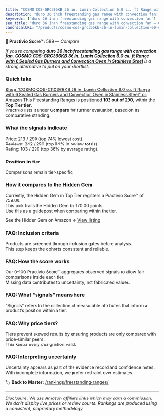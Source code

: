 ```yaml
---
title: "COSMO COS-GRC366KB 36 in. Lumin Collection 6.0 cu. ft Range with 6 Sealed Gas Burners and Convection Oven in Stainless Steel"
description: "duro 36 inch freestanding gas range with convection fan: Data-driven ranking using the Practivio Score™. Positioned by quality, value, demand, findability, mom…"
keywords: ["duro 36 inch freestanding gas range with convection fan"]
seo_title: "duro 36 inch freestanding gas range with convection fan — Compare (2025)"
canonicalURL: "/products/cosmo-cos-grc366kb-36-in-lumin-collection-60-cu-ft-range-with-6-sealed-gas-burners-and-convection-oven-in-stainless-steel-B0DC1CFF1J/"
---
```


**🛒 Practivio Score™:** 589 — _Compare_


*If you're comparing **duro 36 inch freestanding gas range with convection fan**, **[COSMO COS-GRC366KB 36 in. Lumin Collection 6.0 cu. ft Range with 6 Sealed Gas Burners and Convection Oven in Stainless Steel](https://www.amazon.com/dp/B0DC1CFF1J?tag=practivio-20)** is a strong alternative to put on your shortlist.*
### Quick take
[Shop “COSMO COS-GRC366KB 36 in. Lumin Collection 6.0 cu. ft Range with 6 Sealed Gas Burners and Convection Oven in Stainless Steel” on Amazon](https://www.amazon.com/dp/B0DC1CFF1J?tag=practivio-20)
This Freestanding Ranges is positioned **102 out of 290**, within the **Top Tier tier**.  
Practivio lists it under **Compare** for further evaluation, based on its comparative standing.

### What the signals indicate
Price: 213 / 290 (top 74% lowest cost).  
Reviews: 242 / 290 (top 84% in review totals).  
Rating: 103 / 290 (top 36% by average rating).  

### Position in tier
Comparisons remain tier-specific.

### How it compares to the Hidden Gem
Currently, the Hidden Gem in Top Tier registers a Practivio Score™ of 759.00.  
This pick trails the Hidden Gem by 170.00 points.  
Use this as a guidepost when comparing within the tier.  

See the Hidden Gem on Amazon → [View listing](https://www.amazon.com/dp/B07MYBQKDX?tag=practivio-20)

### FAQ: Inclusion criteria
Products are screened through inclusion gates before analysis.  
This step keeps the cohorts consistent and reliable.

### FAQ: How the score works
Our 0–100 Practivio Score™ aggregates observed signals to allow fair comparisons inside each tier.  
Missing data contributes to uncertainty, not fabricated values.

### FAQ: What “signals” means here
“Signals” refers to the collection of measurable attributes that inform a product’s position within a tier.

### FAQ: Why price tiers?
Tiers prevent skewed results by ensuring products are only compared with price-similar peers.  
This keeps every designation valid.

### FAQ: Interpreting uncertainty
Uncertainty appears as part of the evidence record and confidence notes.  
With incomplete information, we prefer restraint over estimates.

<!-- Missing template for Compare/CompareWithinPriceClass -->


🏷️ **Back to Master:** [/rankings/freestanding-ranges/](/rankings/freestanding-ranges/)

---
_Disclosure: We use Amazon affiliate links which may earn a commission. We don’t display live prices or review counts. Rankings are produced using a consistent, proprietary methodology._
